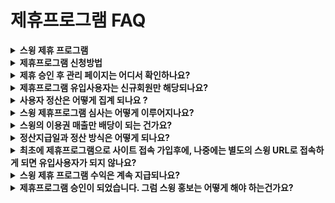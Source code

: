 # 제휴프로그램 FAQ

<details>

<summary><strong>스윙 제휴 프로그램</strong></summary>

스윙을 나의 블로그, 홈페이지 또는 SNS에 홍보하고, 나의 광고로 접속한 사용자의 판매 금액의 일부를 수수료로 받는 제휴프로그램입니다.

스윙으로 누구나 마케터가 되어 스윙의 스윙을 함께 나눌 수 있고, 나의 광고로 접속한 사용자의 매출은 평생 나의 수익이 됩니다.

\*이용경로

스윙 홈페이지 앱운영 페이지> 내메뉴> 제휴신청하기 를 선택하셔서 제휴프로그램 신청서를 작성해주시면 됩니다.

</details>

<details>

<summary><strong>제휴프로그램 신청방법</strong></summary>

스윙 제휴 프로그램은 스윙 홈페이지에 로그인을 하신 뒤 앱운영 페이지를 확인해주세요.

페이지 상단 \[내메뉴] – \[제휴신청] 메뉴를 선택하면,  제휴 신청서를 작성할 수 있습니다.

제휴프로그램 신청방법은 매뉴얼 확인해주세요.

**☞** [**제휴프로그램 신청방법 바로가기**](https://documentation.swing2app.co.kr/undefined/aff-program/apply)

</details>

<details>

<summary><strong>제휴 승인 후 관리 페이지는 어디서 확인하나요?</strong></summary>

제휴신청 승인이 완료되면 제휴관리 페이지가 열립니다.

스윙 앱운영 페이지 → 내메뉴 → 제휴관리 메뉴로 이동해주세요.

![](https://wp.swing2app.co.kr/wp-content/uploads/2018/09/%EC%A0%9C%ED%9C%B4%EC%8B%A0%EC%B2%AD4.png)

제휴관리 페이지는 승인 전까지는 해당 메뉴가 열리지 않으니, 승인 메일 확인 후 제휴관리 메뉴를 확인하시면 됩니다.

&#x20;

[![](https://s3.ap-northeast-2.amazonaws.com/swing2bucket/resource/image/help/f4663c1a7b60aa52758d63f8b94b3896.png)](http://blog.naver.com/PostView.nhn?blogId=swing2app\&logNo=220920326276\&parentCategoryNo=\&categoryNo=49\&viewDate=\&isShowPopularPosts=false\&from=postView)

제휴 프로그램 관리자 페이지 입니다.

관리자 정보를 통해서 제휴 URL을 확인할 수 있어요.

해당 URL을 배너에 링크로 연동해주시면되구요.

상단 메뉴바의 다양한 메뉴들을 확인할 수 있어요.

통계지표, 정산관리, 광고관리 등의 메뉴를 확인하면서 제휴프로그램을 관리할 수 있습니다.

앞으로 관리자는 해당 페이지에서 건당 배분율, 제휴로 들어온 가입자수, 매출액, 누적수익, 월별 정산 내역 등을 확인할 수 있어요\~!!

</details>

<details>

<summary><strong>제휴프로그램 유입사용자는 신규회원만 해당되나요?</strong></summary>

네 그렇습니다.

제휴 프로그램 유입사용자로 집계가 되는 사용자는 스윙에 처음 가입한 신규회원들만 해당됩니다.

기존에 스윙을 가입한 회원들은 이미 가입이 완료가 되어서 제휴 사용자로 집계가 되지 않습니다.

사용자의 제휴 URL로 접속을 해서, 해당 URL에서 회원가입을 한 신규회원들만 집계가 됩니다.

따라서 신규회원들만 제휴프로그램 유입사용자에 해당이 된다는 점 꼭 기억해주세요\~!!

</details>

<details>

<summary><strong>사용자 정산은 어떻게 집계 되나요 ?</strong></summary>

사용자의 제휴 URL로 접속을 한 회워들 중 입금, 카드결제 등 실제 결제한 내역에 대해서만 정산이 됩니다.&#x20;

무료쿠폰 등을 이용하여 유료이용중인 사용자는 정산에 집계 되지 않습니다.

</details>

<details>

<summary><strong>스윙 제휴프로그램 심사는 어떻게 이루어지나요?</strong></summary>

스윙 제휴 프로그램에 신청을 하면, 담당자가 심사를 진행하게 됩니다.

심사는 까다롭지 않습니다.

먼저 스윙을 홍보하기 적절한 홈페이지를 운영하고 있는지, 활동이 전혀 없는 사이트가 아닌지 확인합니다.

그리고 신청할 때 첨부하는 회사소개서 및 소개자료 등을 확인하는데 성실히 작성된 소개서인지 확인합니다.

그 외 사용자들의 접속이 많은지도 확인하여 종합적으로 스윙제휴프로그램의 신청자를 결정합니다.

심사는 1일 정도 소요됩니다.

</details>

<details>

<summary><strong>스윙의 이용권 매출만 배당이 되는 건가요?</strong></summary>

네 맞습니다.&#x20;

이용권 매출만 배당이되며 , 현재 스윙 매출의 90% 이상은 이용권 매출이기 때문에 배당금액의 큰 차이는 없을 것입니다.&#x20;

이용권 외에 무제한 이용권, 플러그인 상품, 업로드 티켓, 용량구매권, SMS구매 등은 해당이 되지 않습니다.

</details>

<details>

<summary><strong>정산지급일과 정산 방식은 어떻게 되나요?</strong></summary>

매월 1일날 정산이 됩니다.&#x20;

전월 25일까지의 이전 한달간 매출 집계 후 정산이 되는 점 참고 바랍니다.

</details>

<details>

<summary><strong>최초에 제휴프로그램으로 사이트 접속 가입후에, 나중에는 별도의 스윙 URL로 접속하게 되면 유입사용자가 되지 않나요?</strong></summary>

아닙니다.&#x20;

최초에 유입 사용자로 접속후 가입하면 시간이 지나거나 컴퓨터가 변경되어도 제휴프로그램 유입사용자로 계속 유지가 됩니다.

</details>

<details>

<summary><strong>스윙 제휴 프로그램 수익은 계속 지급되나요?</strong></summary>

네 제휴 프로그램으로 유입된 사용자는 평생 수익으로 잡히는 사용자가 됩니다.

따라서 해당 사용자가 구매하는 상품의 배당금(커미션)을 지속적으로 받을 수 있습니다.

</details>

<details>

<summary><strong>제휴프로그램 승인이 되었습니다. 그럼 스윙 홍보는 어떻게 해야 하는건가요?</strong></summary>

제휴프로그램 신청자의 이메일로 스윙 홍보 배너 이미지를 제공합니다.

신청자는 자신이 운영하는 홈페이지 등의 사이트에 배너를 기재하고 제휴 링크 URL을 입력합니다.

(승인이 완료되면 스윙으로 유입되는 신청자 고유 URL이 등록되며, 신청차는 해당 링크로 들어오는 다른 사용자들의 유입을 통해서 배당금을 받을 수 있습니다.)

사이트에 배너를 올리는 것 외에도, 카톡으로 해당 링크를 다른 사용자들에게 공유를 할 수 있구요.

SNS – 페이스북, 인스타그램 등을 이용하여 홍보를 진행할 수 있습니다.

홍보를 많이 할 수록 유입자가 많기 때문에 다양한 방법으로 홍보를 진행해주시면 되겠습니다.

**홍보방법은 아래 매뉴얼 확인해주세요**

**☞**[**제휴프로그램을 이용한 스윙 홍보방법**](https://documentation.swing2app.co.kr/undefined/aff-program/promotion)

</details>
